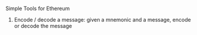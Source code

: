
Simple Tools for Ethereum

1. Encode / decode a message: given a mnemonic and a message, encode or decode the message


